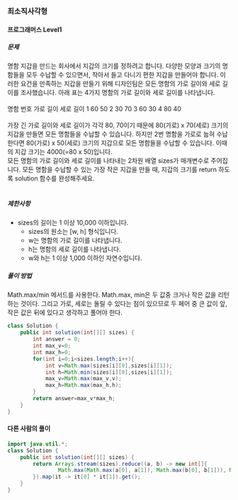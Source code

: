 ### 최소직사각형

#### 프로그래머스 Level1 

##### 문제
명함 지갑을 만드는 회사에서 지갑의 크기를 정하려고 합니다. 다양한 모양과 크기의 명함들을 모두 수납할 수 있으면서, 작아서 들고 다니기 편한 지갑을 만들어야 합니다. 이러한 요건을 만족하는 지갑을 만들기 위해 디자인팀은 모든 명함의 가로 길이와 세로 길이를 조사했습니다.
아래 표는 4가지 명함의 가로 길이와 세로 길이를 나타냅니다.<br><br>
명함 번호	가로 길이	세로 길이
1	60	50
2	30	70
3	60	30
4	80	40
<br><br>
가장 긴 가로 길이와 세로 길이가 각각 80, 70이기 때문에 80(가로) x 70(세로) 크기의 지갑을 만들면 모든 명함들을 수납할 수 있습니다. 하지만 2번 명함을 가로로 눕혀 수납한다면 80(가로) x 50(세로) 크기의 지갑으로 모든 명함들을 수납할 수 있습니다. 이때의 지갑 크기는 4000(=80 x 50)입니다.<br>
모든 명함의 가로 길이와 세로 길이를 나타내는 2차원 배열 sizes가 매개변수로 주어집니다. 모든 명함을 수납할 수 있는 가장 작은 지갑을 만들 때, 지갑의 크기를 return 하도록 solution 함수를 완성해주세요.<br><br>

##### 제한사항
- sizes의 길이는 1 이상 10,000 이하입니다.
    - sizes의 원소는 [w, h] 형식입니다.
    - w는 명함의 가로 길이를 나타냅니다.
    - h는 명함의 세로 길이를 나타냅니다.
    - w와 h는 1 이상 1,000 이하인 자연수입니다.

##### 풀이 방법
Math.max/min 메서드를 사용한다. Math.max, min은 두 값중 크거나 작은 값을 리턴하는 것이다.
그리고 가로, 세로는 돌릴 수 있다는 점이 있으므로 두 페어 중 큰 값이 앞, 작은 값은 뒤에 있다고 생각하고 풀어야 한다.

```java
class Solution {
    public int solution(int[][] sizes) {
        int answer = 0;
        int max_v=0;
        int max_h=0;
        for(int i=0;i<sizes.length;i++){
            int v=Math.max(sizes[i][0],sizes[i][1]);
            int h=Math.min(sizes[i][0],sizes[i][1]);
            max_v=Math.max(max_v,v);
            max_h=Math.max(max_h,h);
        }
        return answer=max_v*max_h;
    }
}
```

#### 다른 사람의 풀이
```java
import java.util.*;
class Solution {
    public int solution(int[][] sizes) {
        return Arrays.stream(sizes).reduce((a, b) -> new int[]{
                Math.max(Math.max(a[0], a[1]), Math.max(b[0], b[1])), Math.max(Math.min(a[0], a[1]), Math.min(b[0], b[1]))
        }).map(it -> it[0] * it[1]).get();
    }
}
```